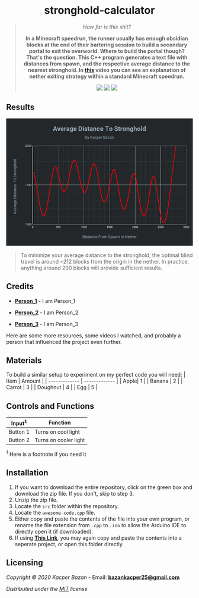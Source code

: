 <div align="center">
  <h1>stronghold-calculator</h1>
	<blockquote>
		<p><i>How far is this shit?</i></p>
		<p><b>In a Minecraft speedrun, the runner usually has enough obsidian blocks at the end of their bartering session to build a secondary portal to exit the overworld. Where to build the portal though? That's the question. This C++ program generates a text file with distances from spawn, and the respective average distance to the nearest stronghold. In <a href="https://www.youtube.com/watch?v=12efBB7SW9c&t=61s">this</a> video you can see an explanation of nether exiting strategy within a standard Minecraft speedrun. </b></p>
		<img src=https://img.shields.io/badge/Build-Working-brightgreen> <img src=https://img.shields.io/badge/License-MIT-yellow>
		<img src=https://img.shields.io/badge/Progress-Finalizing-orange>
	</blockquote>
</div>

## Results
![alt text](https://github.com/KacperBazan/stronghold-calculator/blob/main/Average%20Distance%20To%20Stronghold.png)

> To minimize your average distance to the stronghold, the optimal blind travel is around ~212 blocks from the origin in the nether. In practice, anything around 200 blocks will provide sufficient results.

## Credits
- **[Person_1](Link)** - I am Person_1

- **[Person_2](Link)** - I am Person_2

- **[Person_3](Link)** - I am Person_3

Here are some more resources, some videos I watched, and probably a person that influenced the project even further.

## Materials

To build a similar setup to experiment on my perfect code you will need:
| Item | Amount |
| ------------- | ------------- |
| Apple| 1 |
| Banana | 2 |
| Carrot | 3 |
| Doughnut | 4 |
| Egg | 5 |


## Controls and Functions

| Input<sup>1</sup>  | Function |
| ------------- | ------------- |
| Button 1  | Turns on cool light |
| Button 2  | Turns on cooler light  |
>
<sup>1</sup> Here is a footnote if you need it

## Installation
1. If you want to download the entire repository, click on the green box and download the zip file. If you don't, skip to step 3.
2. Unzip the zip file.
3. Locate the `src` folder within the repository. 
4. Locate the `awesome-code.cpp` file.
5. Either copy and paste the contents of the file into your own program, or rename the file extension from `.cpp` to `.ino` to allow the Arduino IDE to directly open it (if downloaded).
6. If using **[This Link](https://www.youtube.com/watch?v=JmvMvIphMnY)**, you may again copy and paste the contents into a seperate project, or open this folder directly.

## Licensing
*Copyright © 2020 Kacper Bazan* - Email: **bazankacper25@gmail.com**

*Distributed under the [MIT](https://github.com/FAR-Lab/RobotArmArduinoAnimation/blob/master/LICENSE) license*
